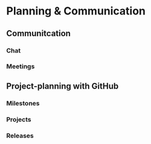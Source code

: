<!--
SPDX-FileCopyrightText: 2025 Jonas Huber <https://github.com/jh-RLI>

SPDX-License-Identifier: CC0-1.0
-->

# Planning & Communication

## Communitcation

### Chat

### Meetings

## Project-planning with GitHub

### Milestones

### Projects

### Releases
